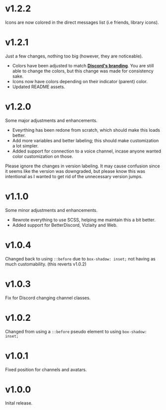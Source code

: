 # v1.2.2
Icons are now colored in the direct messages list (i.e friends, library icons).

# v1.2.1
Just a few changes, nothing too big (however, they are noticeable).
- Colors have been adjusted to match **[Discord's branding](https://discord.com/branding)**. You are still able to change the colors, but this change was made for consistency sake.
- Icons now have colors depending on their indicator (parent) color.
- Updated README assets.

# v1.2.0
Some major adjustments and enhancements.
- Eveyrthing has been redone from scratch, which should make this loads better.
- Add more variables and better labeling; this should make customization a lot simpler.
- Added support for connection to a voice channel, incase anyone wanted color customization on those.

Please ignore the changes in version labeling. It may cause confusion since it seems like the version was downgraded, but please know this was intentional as I wanted to get rid of the unnecessary version jumps.

# v1.1.0
Some minor adjustments and enhancements.
- Rewrote everything to use SCSS, helping me maintain this a bit better.
- Added support for BetterDiscord, Vizlaity and Web.

# v1.0.4
Changed back to using `::before` due to `box-shadow: inset;` not having as much customability. (this reverts v1.0.2) 

# v1.0.3
Fix for Discord changing channel classes.

# v1.0.2
Changed from using a `::before` pseudo element to using `box-shadow: inset;`

# v1.0.1
Fixed position for channels and avatars.

# v1.0.0
Inital release.
